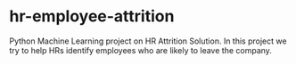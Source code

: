 # hr-employee-attrition
Python Machine Learning project on HR Attrition Solution. In this project we try to help HRs identify employees who are likely to leave the company.
